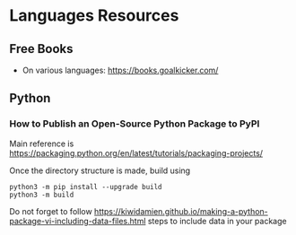 # Languages Resources

## Free Books

* On various languages: https://books.goalkicker.com/


## Python

### How to Publish an Open-Source Python Package to PyPI

Main reference is https://packaging.python.org/en/latest/tutorials/packaging-projects/

Once the directory structure is made, build using
```
python3 -m pip install --upgrade build
python3 -m build
```

Do not forget to follow
https://kiwidamien.github.io/making-a-python-package-vi-including-data-files.html
steps to include data in your package
